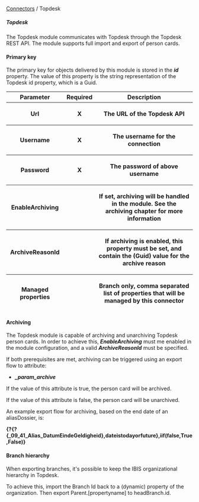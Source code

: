 <a href="javascript:void(0)" class="help-trigger"
data-helpkey="SysPage_Connector">Connectors</a> / Topdesk

##### Topdesk

The Topdesk module communicates with Topdesk through the Topdesk REST
API. The module supports full import and export of person cards.

#### Primary key

The primary key for objects delivered by this module is stored in the
***id*** property. The value of this property is the string
representation of the Topdesk id property, which is a Guid.

<table class="table table-bordered">
<thead class="thead-light">
<tr class="header">
<th>Parameter</th>
<th class="text-center">Required</th>
<th>Description</th>
</tr>
<tr class="odd">
<th><p>Url</p></th>
<th><p><strong>X</strong></p></th>
<th><p>The URL of the Topdesk API</p></th>
</tr>
<tr class="header">
<th><p>Username</p></th>
<th><p><strong>X</strong></p></th>
<th><p>The username for the connection</p></th>
</tr>
<tr class="odd">
<th><p>Password</p></th>
<th><p><strong>X</strong></p></th>
<th><p>The password of above username</p></th>
</tr>
<tr class="header">
<th><p>EnableArchiving</p></th>
<th><p><strong> </strong></p></th>
<th><p>If set, archiving will be handled in the module. See the
archiving chapter for more information</p></th>
</tr>
<tr class="odd">
<th><p>ArchiveReasonId</p></th>
<th><p><strong> </strong></p></th>
<th><p>If archiving is enabled, this property must be set, and contain
the (Guid) value for the archive reason</p></th>
</tr>
<tr class="header">
<th><p>Managed properties</p></th>
<th></th>
<th><p>Branch only, comma separated list of properties that will be
managed by this connector</p></th>
</tr>
</thead>
&#10;</table>

#### Archiving

The Topdesk module is capable of archiving and unarchiving Topdesk
person cards. In order to achieve this, ***EnableArchiving*** must me
enabled in the module configuration, and a valid ***ArchiveReasonId***
must be specified.

If both prerequisites are met, archiving can be triggered using an
export flow to attribute:

-   ***\_param\_archive***

If the value of this attribute is true, the person card will be
archived.

If the value of this attribute is false, the person card will be
unarchived.

An example export flow for archiving, based on the end date of an
aliasDossier, is:

**{?{?{\_09\_41\_Alias\_DatumEindeGeldigheid},dateistodayorfuture},iif(false,True,False)}**

#### Branch hierarchy

When exporting branches, it's possible to keep the IBIS organizational
hierarchy in Topdesk.

To achieve this, import the Branch Id back to a (dynamic) property of
the organization. Then export Parent.\[propertyname\] to headBranch.id.
